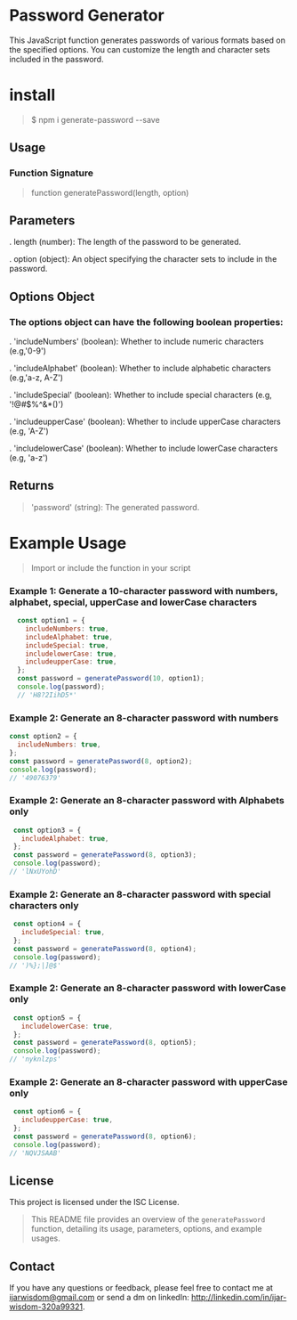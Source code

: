 # Password Generator

This JavaScript function generates passwords of various formats based on the specified options. You can customize the length and character sets included in the password.

# install
> $ npm i generate-password --save

## Usage
### Function Signature 
> function generatePassword(length, option)

## Parameters

. length (number): The length of the password to be generated.

. option (object): An object specifying the character sets to include in the password.

## Options Object

### The options object can have the following boolean properties:

. 'includeNumbers' (boolean): Whether to include numeric characters (e.g,'0-9')

. 'includeAlphabet' (boolean): Whether to include alphabetic characters (e.g,'a-z, A-Z')

. 'includeSpecial' (boolean): Whether to include special characters (e.g, '!@#$%^&*()')

. 'includeupperCase' (boolean): Whether to include upperCase characters (e.g, 'A-Z')

. 'includelowerCase' (boolean): Whether to include lowerCase characters (e.g, 'a-z')

## Returns
> 'password' (string): The generated password.

# Example Usage
> Import or include the function in your script

### Example 1: Generate a 10-character password with numbers, alphabet, special, upperCase and lowerCase characters
```javascript
  const option1 = {
    includeNumbers: true,
    includeAlphabet: true,
    includeSpecial: true,
    includelowerCase: true,
    includeupperCase: true,
  };
  const password = generatePassword(10, option1);
  console.log(password);
  // 'H8?2IihD5*'
```

  

  ### Example 2: Generate an 8-character password with numbers 
  
  ```javascript
  const option2 = {
    includeNumbers: true,
  };
  const password = generatePassword(8, option2);
  console.log(password);
// '49076379'
```
  


 ### Example 2: Generate an 8-character password with Alphabets only
 ```javascript
  const option3 = {
    includeAlphabet: true,
  };
  const password = generatePassword(8, option3);
  console.log(password);
// 'lNxUYohD'
```


 ### Example 2: Generate an 8-character password with special characters only
 ```javascript
  const option4 = {
    includeSpecial: true,
  };
  const password = generatePassword(8, option4);
  console.log(password);
// ')%};|]@$'
```



 ### Example 2: Generate an 8-character password with lowerCase only
 ```javascript
  const option5 = {
    includelowerCase: true,
  };
  const password = generatePassword(8, option5);
  console.log(password);
// 'nyknlzps'
```



 ### Example 2: Generate an 8-character password with upperCase only
 ```javascript
  const option6 = {
    includeupperCase: true,
  };
  const password = generatePassword(8, option6);
  console.log(password);
// 'NQVJSAAB'
```


## License

This project is licensed under the ISC License.


> This README file provides an overview of the `generatePassword` function, detailing its usage, parameters, options, and example usages.

## Contact
If you have any questions or feedback, please feel free to contact me at ijarwisdom@gmail.com or send a dm on linkedIn: http://linkedin.com/in/ijar-wisdom-320a99321.


